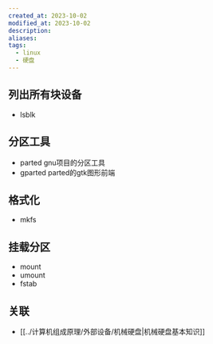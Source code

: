 ```yaml
---
created_at: 2023-10-02
modified_at: 2023-10-02
description: 
aliases: 
tags:
  - linux
  - 硬盘
---
```

## 列出所有块设备
- lsblk
## 分区工具
- parted gnu项目的分区工具
- gparted parted的gtk图形前端
## 格式化
- mkfs
## 挂载分区
- mount
- umount
- fstab
## 关联
- [[../计算机组成原理/外部设备/机械硬盘|机械硬盘基本知识]]